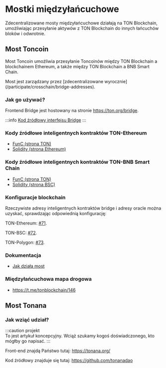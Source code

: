 # Mostki międzyłańcuchowe

Zdecentralizowane mosty międzyłańcuchowe działają na TON Blockchain, umożliwiając przesyłanie aktywów z TON Blockchain do innych łańcuchów bloków i odwrotnie.

## Most Toncoin

Most Toncoin umożliwia przesyłanie Toncoinów między TON Blockchain a blockchainem Ethereum, a także między TON Blockchain a BNB Smart Chain.

Most jest zarządzany przez [zdecentralizowane wyrocznie] (/participate/crosschain/bridge-addresses).

### Jak go używać?

Frontend Bridge jest hostowany na stronie https://ton.org/bridge.

:::info
[Kod źródłowy interfejsu Bridge](https://github.com/ton-blockchain/bridge)
:::

### Kody źródłowe inteligentnych kontraktów TON-Ethereum

- [FunC (strona TON)](https://github.com/ton-blockchain/bridge-func)
- [Solidity (strona Ethereum)](https://github.com/ton-blockchain/bridge-solidity/tree/eth_mainnet)

### Kody źródłowe inteligentnych kontraktów TON-BNB Smart Chain

- [FunC (strona TON)](https://github.com/ton-blockchain/bridge-func/tree/bsc)
- [Solidity (strona BSC)](https://github.com/ton-blockchain/bridge-solidity/tree/bsc_mainnet)

### Konfiguracje blockchain

Rzeczywiste adresy inteligentnych kontraktów bridge i adresy oracle można uzyskać, sprawdzając odpowiednią konfigurację:

TON-Ethereum: [#71](https://github.com/ton-blockchain/ton/blob/35d17249e6b54d67a5781ebf26e4ee98e56c1e50/crypto/block/block.tlb#L738).

TON-BSC: [#72](https://github.com/ton-blockchain/ton/blob/35d17249e6b54d67a5781ebf26e4ee98e56c1e50/crypto/block/block.tlb#L739).

TON-Polygon: [#73](https://github.com/ton-blockchain/ton/blob/35d17249e6b54d67a5781ebf26e4ee98e56c1e50/crypto/block/block.tlb#L740).

### Dokumentacja

- [Jak działa most](https://github.com/ton-blockchain/TIPs/issues/24)

### Międzyłańcuchowa mapa drogowa

- https://t.me/tonblockchain/146

## Most Tonana

### Jak wziąć udział?

:::caution projekt\
To jest artykuł koncepcyjny. Wciąż szukamy kogoś doświadczonego, kto mógłby go napisać.
:::

Front-end znajdą Państwo tutaj: https://tonana.org/

Kod źródłowy znajduje się tutaj: https://github.com/tonanadao
